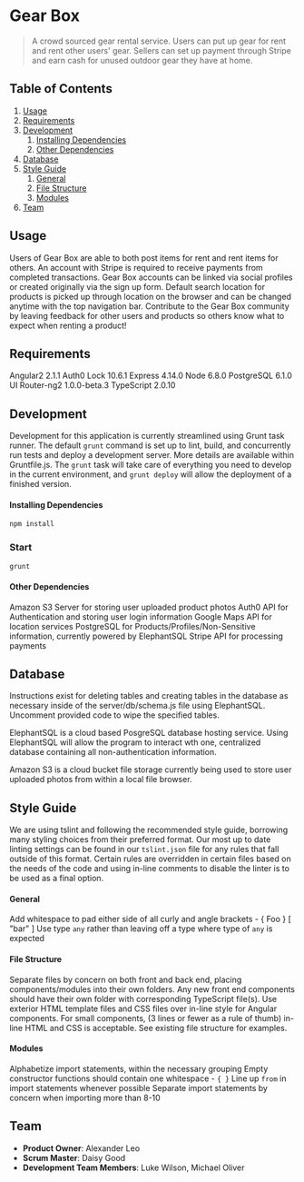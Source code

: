 # Gear Box

>  A crowd sourced gear rental service. Users can put up gear for rent and rent other users' gear. Sellers can set up payment through Stripe and earn cash for unused outdoor gear they have at home.

## Table of Contents

1. [Usage](#Usage)
2. [Requirements](#requirements)
3. [Development](#development)
    1. [Installing Dependencies](#installing-dependencies)
    2. [Other Dependencies](#other-dependencies)
4. [Database](#database)
5. [Style Guide](#style-guide)
    1. [General](#general)
    2. [File Structure](#file-structure)
    3. [Modules](#modules)
6. [Team](#team)

## Usage

Users of Gear Box are able to both post items for rent and rent items for others. An account with Stripe is required to receive payments from completed transactions. Gear Box accounts can be linked via social profiles or created originally via the sign up form. Default search location for products is picked up through location on the browser and can be changed anytime with the top navigation bar. Contribute to the Gear Box community by leaving feedback for other users and products so others know what to expect when renting a product!

## Requirements

Angular2 2.1.1
Auth0 Lock 10.6.1
Express 4.14.0
Node 6.8.0
PostgreSQL 6.1.0
UI Router-ng2 1.0.0-beta.3
TypeScript 2.0.10

## Development

Development for this application is currently streamlined using Grunt task runner. The default `grunt` command is set up to lint, build, and concurrently run tests and deploy a development server. More details are available within Gruntfile.js. The `grunt` task will take care of everything you need to develop in the current environment, and `grunt deploy` will allow the deployment of a finished version.

#### Installing Dependencies

```sh
npm install
```

### Start

```sh
grunt
```

#### Other Dependencies

Amazon S3 Server for storing user uploaded product photos
Auth0 API for Authentication and storing user login information
Google Maps API for location services
PostgreSQL for Products/Profiles/Non-Sensitive information, currently powered by ElephantSQL
Stripe API for processing payments

## Database

Instructions exist for deleting tables and creating tables in the database as necessary inside of the server/db/schema.js file  using ElephantSQL. Uncomment provided code to wipe the specified tables.

ElephantSQL is a cloud based PosgreSQL database hosting service. Using ElephantSQL will allow the program to interact wth one, centralized database containing all non-authentication information.

Amazon S3 is a cloud bucket file storage currently being used to store user uploaded photos from within a local file browser.

## Style Guide

We are using tslint and following the recommended style guide, borrowing many styling choices from their preferred format.
Our most up to date linting settings can be found in our `tslint.json` file for any rules that fall outside of this format. Certain rules are overridden in certain files based on the needs of the code and using in-line comments to disable the linter is to be used as a final option.

#### General

Add whitespace to pad either side of all curly and angle brackets - { Foo } [ "bar" ]
Use type `any` rather than leaving off a type where type of `any` is expected

#### File Structure

Separate files by concern on both front and back end, placing components/modules into their own folders. Any new front end components should have their own folder with corresponding TypeScript file(s). Use exterior HTML template files and CSS files over in-line style for Angular components. For small components, (3 lines or fewer as a rule of thumb) in-line HTML and CSS is acceptable. See existing file structure for examples.

#### Modules

Alphabetize import statements, within the necessary grouping
Empty constructor functions should contain one whitespace - `{ }`
Line up `from` in import statements whenever possible
Separate import statements by concern when importing more than 8-10

## Team

  - __Product Owner__: Alexander Leo
  - __Scrum Master__: Daisy Good
  - __Development Team Members__: Luke Wilson, Michael Oliver
